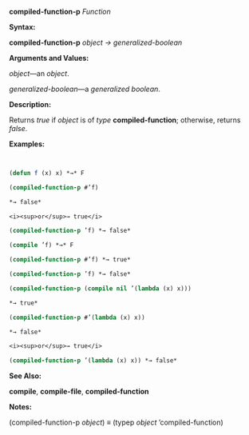 **compiled-function-p** *Function* 



**Syntax:** 



**compiled-function-p** *object → generalized-boolean* 



**Arguments and Values:** 



*object*—an *object*. 



*generalized-boolean*—a *generalized boolean*. 



**Description:** 



Returns *true* if *object* is of *type* **compiled-function**; otherwise, returns *false*. 















**Examples:**
```lisp
 

(defun f (x) x) *→* F 

(compiled-function-p #’f) 

*→ false* 

<i><sup>or</sup>→ true</i> 

(compiled-function-p ’f) *→ false* 

(compile ’f) *→* F 

(compiled-function-p #’f) *→ true* 

(compiled-function-p ’f) *→ false* 

(compiled-function-p (compile nil ’(lambda (x) x))) 

*→ true* 

(compiled-function-p #’(lambda (x) x)) 

*→ false* 

<i><sup>or</sup>→ true</i> 

(compiled-function-p ’(lambda (x) x)) *→ false* 


```
**See Also:** 



**compile**, **compile-file**, **compiled-function** 



**Notes:** 



(compiled-function-p *object*) *≡* (typep *object* ’compiled-function) 



